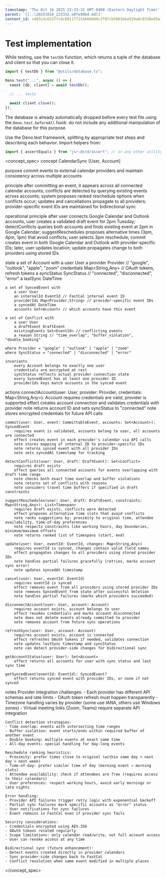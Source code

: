 ```yaml
---
timestamp: 'Thu Oct 16 2025 22:33:32 GMT-0400 (Eastern Daylight Time)'
parent: '[[..\20251016_223332.e0fe99bd.md]]'
content_id: c483c4c6537fcdc8811771546660d0c2f07cb5083eba529a8c9338e93a1a7a17
---
```


# Test implementation

While testing, use the `testDb` function, which returns a tuple of the database and client so that you can close it.

```typescript
import { testDb } from "@utils/database.ts";

Deno.test("...", async () => {
  const [db, client] = await testDb();

  // ... tests

  await client.close();
});
```

The database is already automatically dropped before every test file using the `Deno.test.beforeAll` hook: do not include any additional manipulation of the database for this purpose.

Use the Deno.test framework, splitting by appropriate test steps and describing each behavior. Import helpers from:

```typescript
import { assertEquals } from "jsr:@std/assert"; // or any other utility from the library
```

\<concept\_spec>
concept CalendarSync \[User, Account]

purpose
commit events to external calendar providers and maintain consistency across multiple accounts

principle
after committing an event, it appears across all connected calendar accounts;
conflicts are detected by querying existing events across accounts;
system proposes ranked reschedule options when conflicts occur;
updates and cancellations propagate to all providers;
provider-specific event IDs are maintained for bidirectional sync

operational principle
after user connects Google Calendar and Outlook accounts,
user creates a validated draft event for 2pm Tuesday;
detectConflicts queries both accounts and finds existing event at 2pm in Google Calendar;
suggestReschedules proposes alternative times (3pm, 4pm, 1pm) that avoid conflicts;
user selects 3pm reschedule;
commit creates event in both Google Calendar and Outlook with provider-specific IDs;
later, user updates location;
update propagates change to both providers using stored IDs

state
a set of Account with
a user User
a provider Provider // "google", "outlook", "apple", "zoom"
credentials Map\<String,Any> // OAuth tokens, refresh tokens
a syncStatus SyncStatus // "connected", "disconnected", "error"
a lastSync DateTime

```
a set of SyncedEvent with
    a user User
    an internalId EventId // FastCal internal event ID
    providerIds Map<Provider,String> // provider-specific event IDs
    a syncedAt DateTime
    accounts Set<Account> // which accounts have this event

a set of Conflict with
    a user User
    a draftEvent DraftEvent
    existingEvents Set<EventId> // conflicting events
    a reason String // "time_overlap", "buffer_violation", "double_booking"

where Provider = "google" | "outlook" | "apple" | "zoom"
where SyncStatus = "connected" | "disconnected" | "error"

invariants
    every Account belongs to exactly one user
    credentials are encrypted at rest
    syncStatus reflects actual provider connection state
    every SyncedEvent has at least one provider ID
    providerIds keys match accounts in the synced event
```

actions
connectAccount(user: User, provider: Provider, credentials: Map\<String,Any>): Account
requires credentials are valid, provider is supported
effect creates account connection and validates credentials with provider
note returns account ID and sets syncStatus to "connected"
note stores encrypted credentials for future API calls

```
commit(user: User, event: CommittableEvent, accounts: Set<Account>): SyncedEvent
    requires event is validated, accounts belong to user, all accounts are connected
    effect creates event in each provider's calendar via API calls
    note stores mapping of internal ID to provider-specific IDs
    note returns synced event with all provider IDs
    note sets syncedAt timestamp for tracking

detectConflicts(user: User, draft: DraftEvent): Set<Conflict>
    requires draft exists
    effect queries all connected accounts for events overlapping with draft time range
    note checks both exact time overlap and buffer violations
    note returns set of conflicts with reasons
    note considers travel time buffers if specified in draft constraints

suggestReschedules(user: User, draft: DraftEvent, constraints: Map<String,Any>): List<Timespan>
    requires draft exists, conflicts were detected
    effect proposes alternative time slots that avoid conflicts
    note ranks suggestions by: proximity to original time, attendee availability, time-of-day preferences
    note respects constraints like working hours, day boundaries, minimum/maximum offsets
    note returns ranked list of timespans (start, end)

update(user: User, eventId: EventId, changes: Map<String,Any>)
    requires eventId is synced, changes contain valid field names
    effect propagates changes to all providers using stored provider IDs
    note handles partial failures gracefully (retries, marks account sync error)
    note updates syncedAt timestamp

cancel(user: User, eventId: EventId)
    requires eventId is synced
    effect removes event from all providers using stored provider IDs
    note removes SyncedEvent from state after successful deletion
    note handles partial failures (marks which providers succeeded)

disconnectAccount(user: User, account: Account)
    requires account exists, account belongs to user
    effect revokes credentials and marks account disconnected
    note does not delete events already committed to provider
    note removes account from future sync operations

refreshSync(user: User, account: Account)
    requires account exists, account is connected
    effect refreshes OAuth tokens if needed, validates connection
    note updates lastSync timestamp and syncStatus
    note can detect provider-side changes for bidirectional sync

getAccountStatus(user: User): Set<Account>
    effect returns all accounts for user with sync status and last sync time

getSyncedEvent(eventId: EventId): SyncedEvent?
    effect returns synced event with provider IDs, or none if not synced
```

notes
Provider integration challenges:
\- Each provider has different API schemas and rate limits
\- OAuth token refresh must happen transparently
\- Timezone handling varies by provider (some use IANA, others use Windows zones)
\- Virtual meeting links (Zoom, Teams) require separate API integration

```
Conflict detection strategies:
- Time overlap: events with intersecting time ranges
- Buffer violation: event starts/ends within required buffer of another event
- Double booking: multiple events at exact same time
- All-day events: special handling for day-long events

Reschedule ranking heuristics:
- Proximity: prefer times close to original (within same day > next day > next week)
- Time-of-day: prefer similar time of day (morning event → morning slots)
- Attendee availability: check if attendees are free (requires access to their calendars)
- User preferences: respect working hours, avoid early mornings or late nights

Error handling:
- Provider API failures trigger retry logic with exponential backoff
- Partial sync failures mark specific accounts as "error" status
- User notifications for sync failures
- Event remains in FastCal even if provider sync fails

Security considerations:
- Credentials encrypted using AES-256
- OAuth tokens rotated regularly
- Scope limitations: only calendar read/write, not full account access
- User can revoke access at any time

Bidirectional sync (future enhancement):
- Detect events created directly in provider calendars
- Sync provider-side changes back to FastCal
- Conflict resolution when same event modified in multiple places
```

\</concept\_spec>
